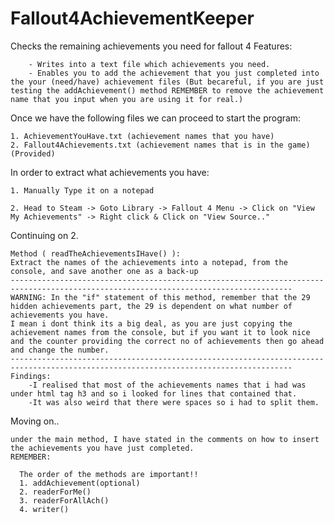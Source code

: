 # Fallout4AchievementKeeper
Checks the remaining achievements you need for fallout 4
Features:

        - Writes into a text file which achievements you need.
        - Enables you to add the achievement that you just completed into the your (need/have) achievement files (But becareful, if you are just testing the addAchievement() method REMEMBER to remove the achievement name that you input when you are using it for real.)

Once we have the following files we can proceed to start the program:


    1. AchievementYouHave.txt (achievement names that you have)
    2. Fallout4Achievements.txt (achievement names that is in the game) (Provided)
In order to extract what achievements you have:
    
    1. Manually Type it on a notepad
    
    2. Head to Steam -> Goto Library -> Fallout 4 Menu -> Click on "View My Achievements" -> Right click & Click on "View Source.."

Continuing on 2.
    
    Method ( readTheAchievementsIHave() ):
    Extract the names of the achievements into a notepad, from the console, and save another one as a back-up
    -------------------------------------------------------------------------------------------------------------------------------------
    WARNING: In the "if" statement of this method, remember that the 29 hidden achievements part, the 29 is dependent on what number of achievements you have.
    I mean i dont think its a big deal, as you are just copying the achievement names from the console, but if you want it to look nice and the counter providing the correct no of achievements then go ahead and change the number.
    -------------------------------------------------------------------------------------------------------------------------------------
    Findings:
        -I realised that most of the achievements names that i had was under html tag h3 and so i looked for lines that contained that.
        -It was also weird that there were spaces so i had to split them.

Moving on.. 

    under the main method, I have stated in the comments on how to insert the achievements you have just completed.
    REMEMBER:
    
      The order of the methods are important!!
      1. addAchievement(optional)
      2. readerForMe()
      3. readerForAllAch()
      4. writer()
